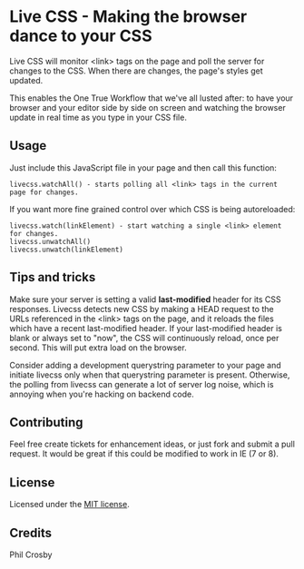 Live CSS - Making the browser dance to your CSS
===============================================
Live CSS will monitor &lt;link&gt; tags on the page and poll the server for changes to the CSS. When there are changes, the page's styles get updated.

This enables the One True Workflow that we've all lusted after: to have your browser and your editor side by side on screen and watching the browser update in real time as you type in your CSS file.

Usage
-----
Just include this JavaScript file in your page and then call this function:

    livecss.watchAll() - starts polling all <link> tags in the current page for changes.

If you want more fine grained control over which CSS is being autoreloaded:

    livecss.watch(linkElement) - start watching a single <link> element for changes.
    livecss.unwatchAll()
    livecss.unwatch(linkElement)

Tips and tricks
---------------
Make sure your server is setting a valid **last-modified** header for its CSS responses. Livecss detects new CSS by making a HEAD request to the URLs referenced in the &lt;link&gt; tags on the page, and it reloads the files which have a recent last-modified header. If your last-modified header is blank or always set to "now", the CSS will continuously reload, once per second. This will put extra load on the browser.

Consider adding a development querystring parameter to your page and initiate livecss only when that querystring parameter is present. Otherwise, the polling from livecss can generate a lot of server log noise, which is annoying when you're hacking on backend code.

Contributing
------------
Feel free create tickets for enhancement ideas, or just fork and submit a pull request. It would be great if this could be modified to work in IE (7 or 8).

License
-------
Licensed under the [MIT license](http://www.opensource.org/licenses/mit-license.php).

Credits
-------
Phil Crosby